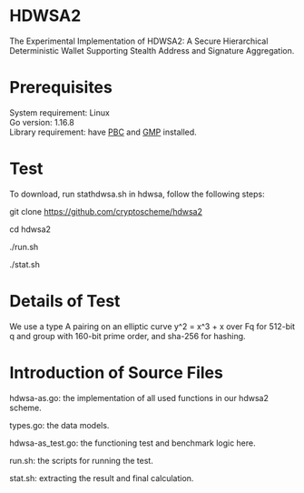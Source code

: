 # HDWSA2
The Experimental Implementation of HDWSA2: A Secure Hierarchical Deterministic Wallet Supporting Stealth Address and Signature Aggregation.

# Prerequisites

   System requirement: Linux   
   Go version: 1.16.8   
   Library requirement: have [PBC](https://crypto.stanford.edu/pbc/download.html) and [GMP](https://gmplib.org/) installed. 
   
# Test
To download, run stathdwsa.sh in hdwsa, follow the following steps:
  
  git clone https://github.com/cryptoscheme/hdwsa2
  
  cd hdwsa2
  
  ./run.sh

  ./stat.sh

# Details of Test

  We use a type A pairing on an elliptic curve y^2 = x^3 + x over Fq for 512-bit q and group with 160-bit prime order, 
  and sha-256 for hashing. 
   
# Introduction of Source Files

   hdwsa-as.go: the implementation of all used functions in our hdwsa2 scheme.
   
   types.go: the data models.
   
   hdwsa-as_test.go: the functioning test and benchmark logic here. 
   
   run.sh: the scripts for running the test.
    
   stat.sh: extracting the result and final calculation.  
